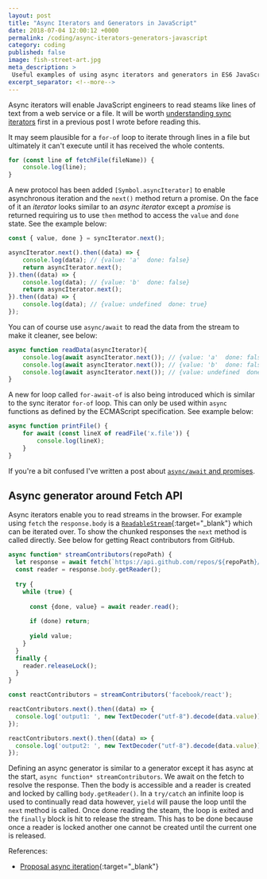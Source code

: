 ```yaml
---
layout: post
title: "Async Iterators and Generators in JavaScript"
date: 2018-07-04 12:00:12 +0000
permalink: /coding/async-iterators-generators-javascript
category: coding
published: false
image: fish-street-art.jpg
meta_description: >
 Useful examples of using async iterators and generators in ES6 JavaScript 
excerpt_separator: <!--more-->
---
```


Async iterators will enable JavaScript engineers to read steams like lines of text from a web service or a file. It will be worth [understanding sync iterators](/coding/iterators-generators-es6-javascript) first in a previous post I wrote before reading this. 

It may seem plausible for a `for-of` loop to iterate through lines in a file but ultimately it can't execute until it has received the whole contents.

```javascript
for (const line of fetchFile(fileName)) {
    console.log(line);
}
```

<!--more-->

A new protocol has been added `[Symbol.asyncIterator]` to enable asynchronous iteration and the `next()` method return a promise. On the face of it an _iterator_ looks similar to an _async iterator_ except a _promise_ is returned requiring us to use `then` method to access the `value` and `done` state. See the example below:

```javascript
const { value, done } = syncIterator.next();

asyncIterator.next().then((data) => {
    console.log(data); // {value: 'a'  done: false}
    return asyncIterator.next();
}).then((data) => {
    console.log(data); // {value: 'b'  done: false}
    return asyncIterator.next();
}).then((data) => {
    console.log(data); // {value: undefined  done: true}
});
```

You can of course use `async/await` to read the data from the stream to make it cleaner, see below:

```javascript
async function readData(asyncIterator){
    console.log(await asyncIterator.next()); // {value: 'a'  done: false}
    console.log(await asyncIterator.next()); // {value: 'b'  done: false}
    console.log(await asyncIterator.next()); // {value: undefined  done: true}
}
```

A new for loop called `for-await-of` is also being introduced which is similar to the sync iterator `for-of` loop. This can only be used within `async` functions as defined by the ECMAScript specification. See example below:

```javascript
async function printFile() {
    for await (const lineX of readFile('x.file')) {
        console.log(lineX);
    }
}
```

If you're a bit confused I've written a post about [`async/await` and promises](/coding/promises-async-await-testing).

## Async generator around Fetch API

Async iterators enable you to read streams in the browser. For example using `fetch` the `response.body` is a [`ReadableStream`](https://streams.spec.whatwg.org/){:target="\_blank"} which can be iterated over. To show the chunked responses the `next` method is called directly. See below for getting React contributors from GitHub.

```javascript
async function* streamContributors(repoPath) {  
  let response = await fetch(`https://api.github.com/repos/${repoPath}/stats/contributors`);
  const reader = response.body.getReader();
  
  try {
    while (true) {
      
      const {done, value} = await reader.read();
      
      if (done) return;
      
      yield value;
    }
  }
  finally {
    reader.releaseLock();
  }
}

const reactContributors = streamContributors('facebook/react');

reactContributors.next().then((data) => {
  console.log('output1: ', new TextDecoder("utf-8").decode(data.value));
});

reactContributors.next().then((data) => {
  console.log('output2: ', new TextDecoder("utf-8").decode(data.value));
});
```

Defining an async generator is similar to a generator except it has async at the start, `async function* streamContributors`. We await on the fetch to resolve the response. Then the body is accessible and a reader is created and locked by calling `body.getReader()`. In a `try/catch` an infinite loop is used to continually read data however, `yield` will pause the loop until the `next` method is called. Once done reading the steam, the loop is exited and the `finally` block is hit to release the stream. This has to be done because once a reader is locked another one cannot be created until the current one is released. 

References:

- [Proposal async iteration](https://github.com/tc39/proposal-async-iteration){:target="\_blank"}